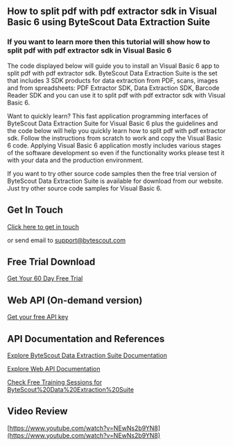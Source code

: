 ## How to split pdf with pdf extractor sdk in Visual Basic 6 using ByteScout Data Extraction Suite

### If you want to learn more then this tutorial will show how to split pdf with pdf extractor sdk in Visual Basic 6

The code displayed below will guide you to install an Visual Basic 6 app to split pdf with pdf extractor sdk. ByteScout Data Extraction Suite is the set that includes 3 SDK products for data extraction from PDF, scans, images and from spreadsheets: PDF Extractor SDK, Data Extraction SDK, Barcode Reader SDK and you can use it to split pdf with pdf extractor sdk with Visual Basic 6.

Want to quickly learn? This fast application programming interfaces of ByteScout Data Extraction Suite for Visual Basic 6 plus the guidelines and the code below will help you quickly learn how to split pdf with pdf extractor sdk. Follow the instructions from scratch to work and copy the Visual Basic 6 code. Applying Visual Basic 6 application mostly includes various stages of the software development so even if the functionality works please test it with your data and the production environment.

If you want to try other source code samples then the free trial version of ByteScout Data Extraction Suite is available for download from our website. Just try other source code samples for Visual Basic 6.

## Get In Touch

[Click here to get in touch](https://bytescout.zendesk.com/hc/en-us/requests/new?subject=ByteScout%20Data%20Extraction%20Suite%20Question)

or send email to [support@bytescout.com](mailto:support@bytescout.com?subject=ByteScout%20Data%20Extraction%20Suite%20Question) 

## Free Trial Download

[Get Your 60 Day Free Trial](https://bytescout.com/download/web-installer?utm_source=github-readme)

## Web API (On-demand version)

[Get your free API key](https://pdf.co/documentation/api?utm_source=github-readme)

## API Documentation and References

[Explore ByteScout Data Extraction Suite Documentation](https://bytescout.com/documentation/index.html?utm_source=github-readme)

[Explore Web API Documentation](https://pdf.co/documentation/api?utm_source=github-readme)

[Check Free Training Sessions for ByteScout%20Data%20Extraction%20Suite](https://academy.bytescout.com/)

## Video Review

[https://www.youtube.com/watch?v=NEwNs2b9YN8](https://www.youtube.com/watch?v=NEwNs2b9YN8)